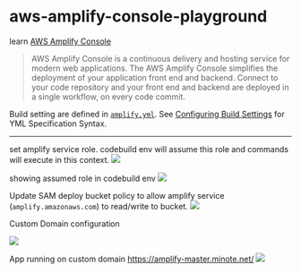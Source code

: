 # aws-amplify-console-playground

learn [AWS Amplify Console](https://docs.aws.amazon.com/amplify/latest/userguide/welcome.html)

> AWS Amplify Console is a continuous delivery and hosting service for modern web applications. The AWS Amplify Console simplifies the deployment of your application front end and backend. Connect to your code repository and your front end and backend are deployed in a single workflow, on every code commit.

Build setting are defined in [`amplify.yml`](amplify.yml).  See [Configuring Build Settings](https://docs.aws.amazon.com/amplify/latest/userguide/build-settings.html) for YML Specification Syntax.

---

set amplify service role.  codebuild env will assume this role and commands will execute in this context.
![](https://www.evernote.com/l/AAGKI4wgfUZB7YtWVDmqTmfg9YEzYSa4L38B/image.png)

showing assumed role in codebuild env
![](https://www.evernote.com/l/AAFxwKOPnvJLYb7DpmMr5vF7wLiU-xHSxUQB/image.png)

Update SAM deploy bucket policy to allow amplify service (`amplify.amazonaws.com`) to read/write to bucket.
![](https://www.evernote.com/l/AAHR9UMPba1ExLJ3iyLjgFUXFRWfOZhHP-0B/image.png)

Custom Domain configuration

![](https://www.evernote.com/l/AAF1AkVJrulEaqzahfCSFkXqjg48rR0uAyMB/image.png)

App running on custom domain <https://amplify-master.minote.net/>
![](https://www.evernote.com/l/AAGOQ8JEMwZEyKLvrvI8DHNtjnK2FR-Y9RUB/image.png)